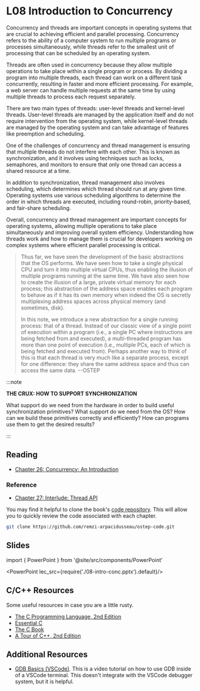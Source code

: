 # L08 Introduction to Concurrency

Concurrency and threads are important concepts in operating systems that are crucial to achieving efficient and parallel processing. Concurrency refers to the ability of a computer system to run multiple programs or processes simultaneously, while threads refer to the smallest unit of processing that can be scheduled by an operating system.

Threads are often used in concurrency because they allow multiple operations to take place within a single program or process. By dividing a program into multiple threads, each thread can work on a different task concurrently, resulting in faster and more efficient processing. For example, a web server can handle multiple requests at the same time by using multiple threads to process each request separately.

There are two main types of threads: user-level threads and kernel-level threads. User-level threads are managed by the application itself and do not require intervention from the operating system, while kernel-level threads are managed by the operating system and can take advantage of features like preemption and scheduling.

One of the challenges of concurrency and thread management is ensuring that multiple threads do not interfere with each other. This is known as synchronization, and it involves using techniques such as locks, semaphores, and monitors to ensure that only one thread can access a shared resource at a time.

In addition to synchronization, thread management also involves scheduling, which determines which thread should run at any given time. Operating systems use various scheduling algorithms to determine the order in which threads are executed, including round-robin, priority-based, and fair-share scheduling.

Overall, concurrency and thread management are important concepts for operating systems, allowing multiple operations to take place simultaneously and improving overall system efficiency. Understanding how threads work and how to manage them is crucial for developers working on complex systems where efficient parallel processing is critical.

> Thus far, we have seen the development of the basic abstractions that the OS performs. We have seen how to take a single physical CPU and turn it into multiple virtual CPUs, thus enabling the illusion of multiple programs running at the same time. We have also seen how to create the illusion of a large, private virtual memory for each process; this abstraction of the address space enables each program to behave as if it has its own memory when indeed the OS is secretly multiplexing address spaces across physical memory (and sometimes, disk).
>
> In this note, we introduce a new abstraction for a single running process: that of a thread. Instead of our classic view of a single point of execution within a program (i.e., a single PC where instructions are being fetched from and executed), a multi-threaded program has more than one point of execution (i.e., multiple PCs, each of which is being fetched and executed from). Perhaps another way to think of this is that each thread is very much like a separate process, except for one difference: they share the same address space and thus can access the same data. 
--OSTEP

:::note

**THE CRUX: HOW TO SUPPORT SYNCHRONIZATION**

What support do we need from the hardware in order to build useful synchronization primitives? What support do we need from the OS? How can we build these primitives correctly and efficiently? How can programs use them to get the desired results?

:::

## Reading

- [Chapter 26: Concurrency: An Introduction](https://pages.cs.wisc.edu/~remzi/OSTEP/threads-intro.pdf)

### Reference

- [Chapter 27: Interlude: Thread API](https://pages.cs.wisc.edu/~remzi/OSTEP/threads-api.pdf)

You may find it helpful to clone the book's [code repository](https://github.com/remzi-arpacidusseau/ostep-code). This will allow you to quickly review the code associated with each chapter.
```bash
git clone https://github.com/remzi-arpacidusseau/ostep-code.git
```

## Slides

import { PowerPoint } from '@site/src/components/PowerPoint'

<PowerPoint lec_src={require('./08-intro-conc.pptx').default}/>

## C/C++ Resources

Some useful resources in case you are a little rusty.

- [The C Programming Language, 2nd Edition](pathname:///resources/the-c-programming-language.pdf)
- [Essential C](pathname:///resources/essential-c.pdf)
- [The C Book](https://publications.gbdirect.co.uk//c_book)
- [A Tour of C++, 2nd Edition](pathname:///resources/a-tour-of-c++-2nd.pdf)

## Additional Resources

- [GDB Basics (VSCode)](https://youtu.be/u6iXfpBDU3w). This is a video tutorial on how to use GDB inside of a VSCode terminal. This doesn't integrate with the VSCode debugger system, but it is helpful.
